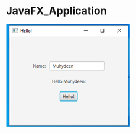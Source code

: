 # JavaFX_Application

![alt text](https://github.com/DataNaija/JavaFX_Application/blob/main/image1.PNG)
